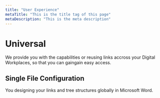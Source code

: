 ```yaml
---
title: "User Experience"
metaTitle: "This is the title tag of this page"
metaDescription: "This is the meta description"
---
```



# Universal 

We provide you with the capabilities or reusing links accross your Digital Workplaces, so that you can gaingain easy access.

## Single File Configuration

You designing your links and tree structures globally in Microsoft Word. 